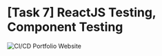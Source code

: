 # [Task 7] ReactJS Testing, Component Testing

![CI/CD Portfolio Website](https://github.com/niasur/Task7/actions/workflows/action.yml/badge.svg)
